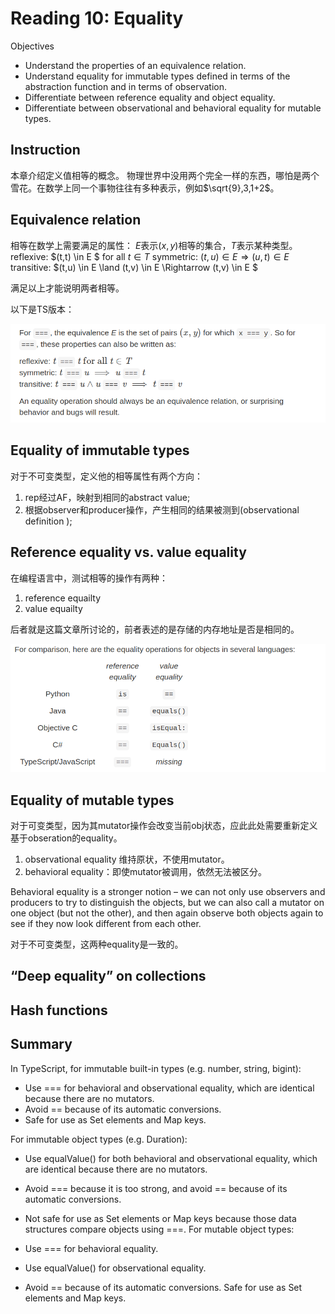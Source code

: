 # Reading 10: Equality

Objectives
* Understand the properties of an equivalence relation.
* Understand equality for immutable types defined in terms of the abstraction function and in terms of observation.
* Differentiate between reference equality and object equality.
* Differentiate between observational and behavioral equality for mutable types.

## Instruction

本章介绍定义值相等的概念。
物理世界中没用两个完全一样的东西，哪怕是两个雪花。在数学上同一个事物往往有多种表示，例如$\sqrt{9},3,1+2$。

## Equivalence relation

相等在数学上需要满足的属性：
$E$表示$(x,y)$相等的集合，$T$表示某种类型。
reflexive: $(t,t) \in E $ for all $t \in T$
symmetric: $(t,u) \in E \Rightarrow (u,t) \in E$
transitive: $(t,u) \in E \land (t,v) \in E \Rightarrow (t,v) \in E $

满足以上才能说明两者相等。

以下是TS版本：

![](ref/lect10/20230821081812.png)

## Equality of immutable types

对于不可变类型，定义他的相等属性有两个方向：
1. rep经过AF，映射到相同的abstract value;
2. 根据observer和producer操作，产生相同的结果被测到(observational definition );

## Reference equality vs. value equality
在编程语言中，测试相等的操作有两种：
1. reference equailty
2. value equailty

后者就是这篇文章所讨论的，前者表述的是存储的内存地址是否是相同的。

![](ref/lect10/20230821091546.png)

## Equality of mutable types

对于可变类型，因为其mutator操作会改变当前obj状态，应此此处需要重新定义基于obseration的equality。
1. observational equality 维持原状，不使用mutator。
2. behavioral equality：即使mutator被调用，依然无法被区分。

Behavioral equality is a stronger notion – we can not only use observers and producers to try to distinguish the objects, but we can also call a mutator on one object (but not the other), and then again observe both objects again to see if they now look different from each other.

对于不可变类型，这两种equality是一致的。

## “Deep equality” on collections

## Hash functions

## Summary

In TypeScript, for immutable built-in types (e.g. number, string, bigint):

* Use === for behavioral and observational equality, which are identical because there are no mutators.
* Avoid == because of its automatic conversions.
* Safe for use as Set elements and Map keys.

For immutable object types (e.g. Duration):

* Use equalValue() for both behavioral and observational equality, which are identical because there are no mutators.
* Avoid === because it is too strong, and avoid == because of its automatic conversions.
* Not safe for use as Set elements or Map keys because those data structures compare objects using ===.
For mutable object types:

* Use === for behavioral equality.
* Use equalValue() for observational equality.
* Avoid == because of its automatic conversions.
 Safe for use as Set elements and Map keys.